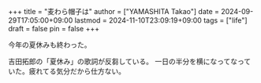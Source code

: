 +++
title = "麦わら帽子は"
author = ["YAMASHITA Takao"]
date = 2024-09-29T17:05:00+09:00
lastmod = 2024-11-10T23:09:19+09:00
tags = ["life"]
draft = false
pin = false
+++

今年の夏休みも終わった。

吉田拓郎の「夏休み」の歌詞が反芻している。
一日の半分を横になってなっていた。疲れてる気分だから仕方ない。
